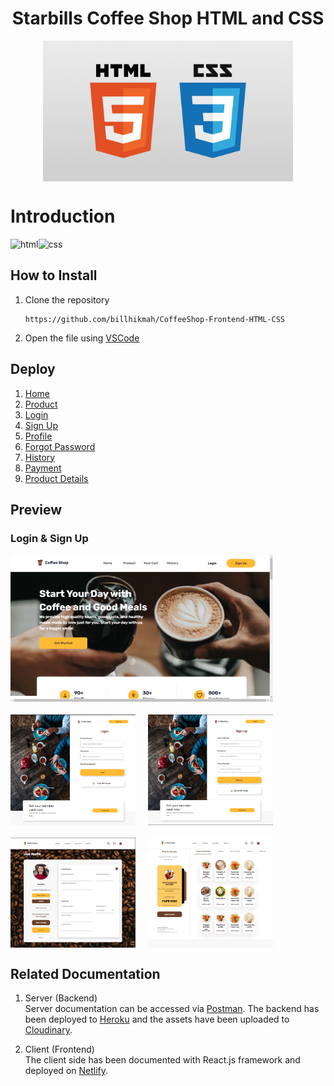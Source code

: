 <h1 style="text-align:center">Starbills Coffee Shop HTML and CSS</h1>

<div style="display:flex; justify-content:center; ">
    <img src="assets/logo-html-css.jpg" width=400;>
</div>

# Introduction
<div style="display:flex; flex-direction:row">
<img src="https://img.shields.io/badge/html-5-orange" alt="html">
<img src="https://img.shields.io/badge/css-3-blue" alt="css">
</div>

<h2>How to Install</h2>

1. Clone the repository
    ```
    https://github.com/billhikmah/CoffeeShop-Frontend-HTML-CSS
    ```
2. Open the file using [VSCode](https://code.visualstudio.com/download)

<h2>Deploy</h2>

1. [Home](https://thestarbills.netlify.app/)
2. [Product](https://thestarbills.netlify.app/product)
3. [Login](https://thestarbills.netlify.app/login)
4. [Sign Up](https://thestarbills.netlify.app/signup)
5. [Profile](https://thestarbills.netlify.app/profile)
6. [Forgot Password](https://thestarbills.netlify.app/forgot)
7. [History](https://thestarbills.netlify.app/history)
8. [Payment](https://thestarbills.netlify.app/payment)
9. [Product Details](https://thestarbills.netlify.app/product-details)

<h2>Preview</h2>
<h3>Login & Sign Up</h3>
<img src="assets/Homepage.png" alt="homepage" width=420 style="display:flex; justify-content:center; margin-bottom:20px;">
<div style="display:flex; justify-content: left; column-gap:20px; margin-bottom:20px">
<img src="assets/frontend-login.png" alt="login" width=200>

<img src="assets/frontend-signup.png" alt="signup" width=200>

</div>

<div style="display:flex; justify-content: left; column-gap:20px; margin-bottom:20px">
<img src="assets/frontend-profile.png" alt="profile" width=200>

<img src="assets/frontend-product.png" alt="product" width=200>

</div>

<h2>Related Documentation</h2>

1. Server (Backend)<br>
    Server documentation can be accessed via [Postman](https://documenter.getpostman.com/view/20723287/UyrEguSx). The backend has been deployed to [Heroku](https://www.heroku.com) and the assets have been uploaded to [Cloudinary]().

2. Client (Frontend)<br>
    The client side has been documented with React.js framework and deployed on [Netlify](ttps://www.cloudinary.com).
